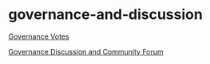 # governance-and-discussion
[Governance Votes](https://snapshot.org/#/sherlockdao.eth)

[Governance Discussion and Community Forum](https://github.com/MLON33/governance-and-discussion/discussions)

